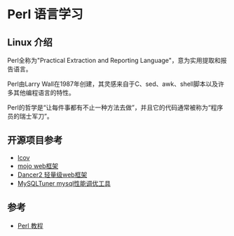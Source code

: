 # Perl 语言学习

## Linux 介绍

Perl全称为"Practical Extraction and Reporting Language"，意为实用提取和报告语言。

Perl由Larry Wall在1987年创建，其灵感来自于C、sed、awk、shell脚本以及许多其他编程语言的特性。

Perl的哲学是“让每件事都有不止一种方法去做”，并且它的代码通常被称为“程序员的瑞士军刀”。

## 开源项目参考

- [lcov](https://github.com/linux-test-project/lcov)
- [mojo web框架](https://github.com/mojolicious/mojo)
- [Dancer2 轻量级web框架](https://github.com/PerlDancer/Dancer2)
- [MySQLTuner mysql性能调优工具](https://github.com/major/MySQLTuner-perl)

## 参考

- [Perl 教程](https://www.runoob.com/perl/perl-tutorial.html)
